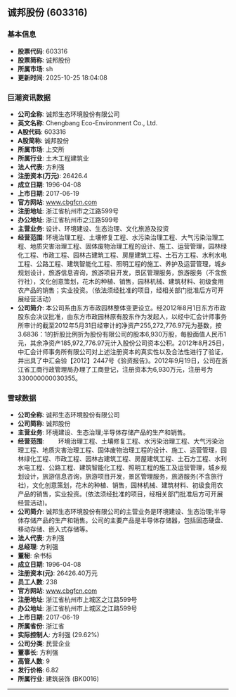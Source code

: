 ## 诚邦股份 (603316)

### 基本信息

- **股票代码**: 603316
- **股票简称**: 诚邦股份
- **所属市场**: sh
- **更新时间**: 2025-10-25 18:04:08

### 巨潮资讯数据

- **公司全称**: 诚邦生态环境股份有限公司
- **英文名称**: Chengbang Eco-Environment Co., Ltd.
- **A股代码**: 603316
- **A股简称**: 诚邦股份
- **所属市场**: 上交所
- **所属行业**: 土木工程建筑业
- **法人代表**: 方利强
- **注册资本(万元)**: 26426.4
- **成立日期**: 1996-04-08
- **上市日期**: 2017-06-19
- **官方网站**: www.cbgfcn.com
- **注册地址**: 浙江省杭州市之江路599号
- **办公地址**: 浙江省杭州市之江路599号
- **主营业务**: 设计、环境建设、生态治理、文化旅游及投资
- **经营范围**: 环境治理工程、土壤修复工程、水污染治理工程、大气污染治理工程、地质灾害治理工程、固体废物治理工程的设计、施工、运营管理，园林绿化工程、市政工程、园林古建筑工程、房屋建筑工程、土石方工程、水利水电工程、公路工程、建筑智能化工程、照明工程的施工、养护及运营管理，城乡规划设计，旅游信息咨询，旅游项目开发，景区管理服务，旅游服务（不含旅行社），文化创意策划，花木的种植、销售，园林机械、建筑材料、初级食用农产品的销售；实业投资。（依法须经批准的项目，经相关部门批准后方可开展经营活动）
- **公司简介**: 本公司系由东方市政园林整体变更设立。经2012年8月1日东方市政股东会决议批准，由东方市政园林原有股东作为发起人，以经中汇会计师事务所审计的截至2012年5月31日经审计的净资产255,272,776.97元为基数，按3.6836：1的折股比例折为股份有限公司的股本6,930万股，每股面值人民币1元，其余净资产185,972,776.97元计入股份公司资本公积。2012年8月25日，中汇会计师事务所有限公司对上述注册资本的真实性以及合法性进行了验证，并出具了中汇会验【2012】2447号《验资报告》。2012年9月19日，公司在浙江省工商行政管理局办理了工商登记，注册资本为6,930万元，注册号为330000000030355。

### 雪球数据

- **公司全称**: 诚邦生态环境股份有限公司
- **公司简称**: 诚邦股份
- **主营业务**: 环境建设、生态治理;半导体存储产品的生产和销售。
- **经营范围**: 　　环境治理工程、土壤修复工程、水污染治理工程、大气污染治理工程、地质灾害治理工程、固体废物治理工程的设计、施工、运营管理，园林绿化工程、市政工程、园林古建筑工程、房屋建筑工程、土石方工程、水利水电工程、公路工程、建筑智能化工程、照明工程的施工及运营管理，城乡规划设计，旅游信息咨询，旅游项目开发，景区管理服务，旅游服务(不含旅行社)，文化创意策划，花木的种植、销售，园林机械、建筑材料、初级食用农产品的销售，实业投资。(依法须经批准的项目，经相关部门批准后方可开展经营活动)。
- **公司简介**: 诚邦生态环境股份有限公司的主营业务是环境建设、生态治理;半导体存储产品的生产和销售。公司的主要产品是半导体存储器，包括固态硬盘、移动存储、嵌入式存储等。
- **法人代表**: 方利强
- **总经理**: 方利强
- **董秘**: 余书标
- **成立日期**: 1996-04-08
- **注册资本(元)**: 26426.40万元
- **员工人数**: 238
- **官方网站**: www.cbgfcn.com
- **注册地址**: 浙江省杭州市上城区之江路599号
- **办公地址**: 浙江省杭州市上城区之江路599号
- **上市日期**: 2017-06-19
- **所属省份**: 浙江省
- **实际控制人**: 方利强 (29.62%)
- **公司分类**: 民营企业
- **董事长**: 方利强
- **高管人数**: 9
- **发行价格**: 6.82
- **所属行业**: 建筑装饰 (BK0016)

---